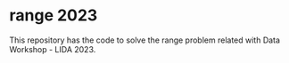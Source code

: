 # range 2023
This repository has the code to solve the range problem related with Data Workshop - LIDA 2023.
